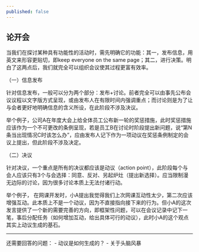 ```yaml
---
published: false
---
```

## 论开会

当我们在探讨某种具有功能性的活动时，需先明确它的功能：其一，发布信息，用英文来形容更贴切，即keep everyone on the same page；其二，进行决策。明白了这两点后，我们就完全可以组织会议使其过程更富有效率。

（一）信息发布

针对信息发布，一般可以分为两个部分：发布+讨论。前者完全可以由事先公布会议议程以文字版方式呈现，或由发布人在有限时间内强调重点；而讨论则是为了让与会者更好地明确信息的含义所设，在此阶段不涉及决议。

举个例子，公司A在年度大会上给全体员工公布新一轮的奖惩措施，此时奖惩措施应该作为一个不可更改的条例呈现，若是员工B在讨论时阶段提出新问题，说“第N条当出现情况C时该怎么办”，应由发布人记下作为一项动议在奖惩条例制定的会议上提出，但此阶段不涉及决定。

（二）决议

针对决议，一个重点是所有的决议都应该是动议（action point），此阶段每个与会人应该只有3个与会选择：同意、反对、另起炉灶（提出新选择）。应当限制漫无边际的讨论，因为很多讨论本质上无法付诸行动。

举个例子， 在网课开发时，小A提出我觉得我们上次网课互动性太少，第二次应该增强互动。此本质上不是一个动议，因为不直接指向接下来的行为。但小A的这次发言提供了一个新的需要完善的方向，即框架性问题，可以在会议记录中记下一笔，事后分配任务（如何增加互动，给出具体可行的动议），此时小A的这个观点其实上动议生成的基石。 

----
还需要回答的问题：
	- 动议是如何生成的？ 
	- 关于头脑风暴
